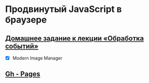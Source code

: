 # Продвинутый JavaScript в браузере

## [Домашнее задание к лекции «Обработка событий»](https://github.com/TomSG03/ahj-homeworks/tree/simplification/dnd)

- [x] Modern Image Manager 

## [Gh - Pages](https://tomsg03.github.io/ahj-dnd-image-manager/)
